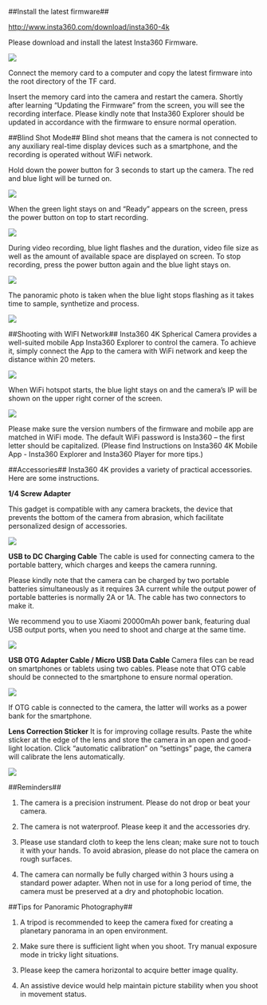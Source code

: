##Install the latest firmware##<http://www.insta360.com/download/insta360-4k>Please download and install the latest Insta360 Firmware.![](../assets/1/1.png) Connect the memory card to a computer and copy the latest firmware into the root directory of the TF card.Insert the memory card into the camera and restart the camera. Shortly after learning “Updating the Firmware” from the screen, you will see the recording interface. Please kindly note that Insta360 Explorer should be updated in accordance with the firmware to ensure normal operation.##Blind Shot Mode##Blind shot means that the camera is not connected to any auxiliary real-time display devices such as a smartphone, and the recording is operated without WiFi network.Hold down the power button for 3 seconds to start up the camera. The red and blue light will be turned on. ![](../assets/1/2.jpg)When the green light stays on and “Ready” appears on the screen, press the power button on top to start recording. ![](../assets/1/3.png)During video recording, blue light flashes and the duration, video file size as well as the amount of available space are displayed on screen. To stop recording, press the power button again and the blue light stays on. ![](../assets/1/4.jpg)The panoramic photo is taken when the blue light stops flashing as it takes time to sample, synthetize and process. ![](../assets/1/5.jpg)
##Shooting with WIFI Network##Insta360 4K Spherical Camera provides a well-suited mobile App Insta360 Explorer to control the camera. To achieve it, simply connect the App to the camera with WiFi network and keep the distance within 20 meters.![](../assets/1/6.png) When WiFi hotspot starts, the blue light stays on and the camera’s IP will be shown on the upper right corner of the screen.![](../assets/1/7.png)  Please make sure the version numbers of the firmware and mobile app are matched in WiFi mode. The default WiFi password is Insta360 – the first letter should be capitalized.(Please find Instructions on Insta360 4K Mobile App - Insta360 Explorer and Insta360 Player for more tips.)##Accessories##Insta360 4K provides a variety of practical accessories. Here are some instructions.**1/4 Screw Adapter**This gadget is compatible with any camera brackets, the device that prevents the bottom of the camera from abrasion, which facilitate personalized design of accessories.![](../assets/1/8.jpg)
**USB to DC Charging Cable**The cable is used for connecting camera to the portable battery, which charges and keeps the camera running.Please kindly note that the camera can be charged by two portable batteries simultaneously as it requires 3A current while the output power of portable batteries is normally 2A or 1A. The cable has two connectors to make it.We recommend you to use Xiaomi 20000mAh power bank, featuring dual USB output ports, when you need to shoot and charge at the same time. ![](../assets/1/9.jpg)**USB OTG Adapter Cable / Micro USB Data Cable**Camera files can be read on smartphones or tablets using two cables. Please note that OTG cable should be connected to the smartphone to ensure normal operation. ![](../assets/1/11.jpg)If OTG cable is connected to the camera, the latter will works as a power bank for the smartphone. **Lens Correction Sticker**It is for improving collage results. Paste the white sticker at the edge of the lens and store the camera in an open and good-light location. Click “automatic calibration” on “settings” page, the camera will calibrate the lens automatically.![](../assets/1/12.png)##Reminders##1.	The camera is a precision instrument. Please do not drop or beat your camera.2.	The camera is not waterproof. Please keep it and the accessories dry.3.	Please use standard cloth to keep the lens clean; make sure not to touch it with your hands. To avoid abrasion, please do not place the camera on rough surfaces.4.	The camera can normally be fully charged within 3 hours using a standard power adapter. When not in use for a long period of time, the camera must be preserved at a dry and photophobic location. ##Tips for Panoramic Photography##1.	A tripod is recommended to keep the camera fixed for creating a planetary panorama in an open environment.2.	Make sure there is sufficient light when you shoot. Try manual exposure mode in tricky light situations.3.	Please keep the camera horizontal to acquire better image quality.4.	An assistive device would help maintain picture stability when you shoot in movement status.